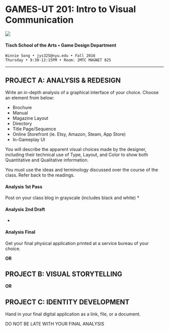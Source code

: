 # GAMES-UT 201: Intro to Visual Communication

![](http://www.fusionfilmfestival.com/wp-content/uploads/2013/01/tisch-logo-left.png)

#### Tisch School of the Arts • Game Design Department

    Winnie Song • jys325@nyu.edu • Fall 2016
    Thursday • 9:30-12:15PM • Room: 2MTC MAGNET 825

---


## PROJECT A: ANALYSIS & REDESIGN
Write an in-depth analysis of a graphical interface of your choice. Choose an element from below:

* Brochure
* Manual
* Magazine Layout
* Directory
* Title Page/Sequence
* Online Storefront (ie. Etsy, Amazon, Steam, App Store)
* In-Gameplay UI

You will describe the apparent visual choices made by the designer, including their technical use of Type, Layout, and Color to show both Quantitative and Qualitative information.

You must use the ideas and terminology discussed over the course of the class. Refer back to the readings.

#### Analysis 1st Pass    
Post on your class blog in grayscale (includes black and white)
* 

#### Analysis 2nd Draft
*

#### Analysis Final    
Get your final physical application printed at a service bureau of your choice.

<strong>OR</strong>

## PROJECT B: VISUAL STORYTELLING

<strong>OR</strong>

## PROJECT C: IDENTITY DEVELOPMENT

Hand in your final digital application as a link, file, or a document.

DO NOT BE LATE WITH YOUR FINAL ANALYSIS




